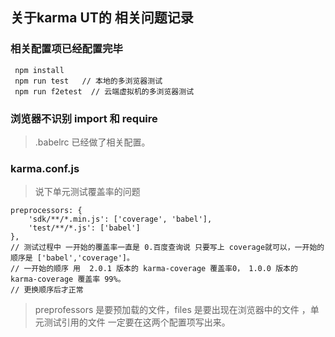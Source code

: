 ## 关于karma UT的 相关问题记录 
### 相关配置项已经配置完毕
     npm install
     npm run test   // 本地的多浏览器测试
     npm run f2etest  // 云端虚拟机的多浏览器测试

### 浏览器不识别 import 和 require 
> .babelrc 已经做了相关配置。

### karma.conf.js 

> 说下单元测试覆盖率的问题

    preprocessors: {
        'sdk/**/*.min.js': ['coverage', 'babel'],
        'test/**/*.js': ['babel']
    },
    // 测试过程中 一开始的覆盖率一直是 0.百度查询说 只要写上 coverage就可以，一开始的顺序是 ['babel','coverage']。
    // 一开始的顺序 用  2.0.1 版本的 karma-coverage 覆盖率0， 1.0.0 版本的 karma-coverage 覆盖率 99%。
    // 更换顺序后才正常

> preprofessors 是要预加载的文件，files 是要出现在浏览器中的文件 ，单元测试引用的文件 一定要在这两个配置项写出来。







    